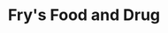 ---
title: "Fry's Food and Drug"
url: /scottsdale/frys-food-and-drug-north-90th-street/
shop: supermarket
---